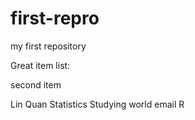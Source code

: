 # first-repro
my first repository

Great item list:

second item

Lin Quan
Statistics
Studying
world email R
